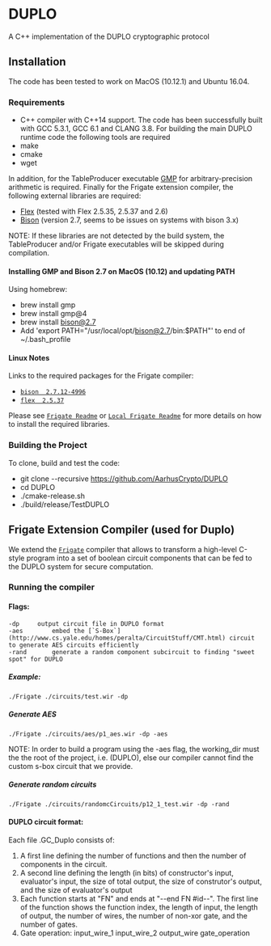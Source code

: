 # DUPLO
A C++ implementation of the DUPLO cryptographic protocol

## Installation
The code has been tested to work on MacOS (10.12.1) and Ubuntu 16.04.

### Requirements
* C++ compiler with C++14 support. The code has been successfully built with GCC 5.3.1, GCC 6.1 and CLANG 3.8. For building the main DUPLO runtime code the following tools are required
* make
* cmake
* wget

In addition, for the TableProducer executable [GMP](https://gmplib.org) for arbitrary-precision arithmetic is required. Finally for the Frigate extension compiler, the following external libraries are required:
* [Flex](https://github.com/westes/flex) (tested with Flex 2.5.35, 2.5.37 and 2.6)
* [Bison](https://www.gnu.org/software/bison/) (version 2.7, seems to be issues on systems with bison 3.x)

NOTE: If these libraries are not detected by the build system, the TableProducer and/or Frigate executables will be skipped during compilation.

#### Installing GMP and Bison 2.7 on MacOS (10.12) and updating PATH
Using homebrew:
* brew install gmp
* brew install gmp@4
* brew install bison@2.7
* Add 'export PATH="/usr/local/opt/bison@2.7/bin:$PATH"' to end of ~/.bash_profile

#### Linux Notes
Links to the required packages for the Frigate compiler:
  * [`bison  2.7.12-4996`](http://launchpadlibrarian.net/140087283/libbison-dev_2.7.1.dfsg-1_amd64.deb)
  * [`flex  2.5.37`](http://launchpadlibrarian.net/140087282/bison_2.7.1.dfsg-1_amd64.deb)
  
Please see [`Frigate Readme`](https://bitbucket.org/bmood/frigaterelease) or [`Local Frigate Readme`](https://github.com/AarhusCrypto/DUPLO/blob/master/frigate/README.txt) for more details on how to install the required libraries.

### Building the Project
To clone, build and test the code:
* git clone --recursive https://github.com/AarhusCrypto/DUPLO
* cd DUPLO
* ./cmake-release.sh
* ./build/release/TestDUPLO

## Frigate Extension Compiler (used for Duplo)
We extend the [`Frigate`](https://bitbucket.org/bmood/frigaterelease) compiler that allows to transform a high-level C-style program into a set of boolean circuit components that can be fed to the DUPLO system for secure computation.

### Running the compiler
	
#### Flags:
	-dp		output circuit file in DUPLO format
	-aes 		embed the [`S-Box`](http://www.cs.yale.edu/homes/peralta/CircuitStuff/CMT.html) circuit to generate AES circuits efficiently
	-rand		generate a random component subcircuit to finding "sweet spot" for DUPLO
##### Example:
	./Frigate ./circuits/test.wir -dp
##### Generate AES 
	./Frigate ./circuits/aes/p1_aes.wir -dp -aes
NOTE: In order to build a program using the -aes flag, the working_dir must the the root of the project, i.e. (DUPLO), else our compiler cannot find the custom s-box circuit that we provide.

##### Generate random circuits
	./Frigate ./circuits/randomcCircuits/p12_1_test.wir -dp -rand
	
#### DUPLO circuit format: 
Each file .GC_Duplo consists of:
1. A first line defining the number of functions and then the number of components in the circuit.
2. A second line defining the length (in bits) of constructor's input, evaluator's input, the size of total output, the size of construtor's output, and the size of evaluator's output
3. Each function starts at "FN" and ends at "--end FN #id--". The first line of the function shows the function index, the length of input, the length of output, the number of wires, the number of non-xor gate, and the number of gates.
4. Gate operation: 
	input_wire_1 input_wire_2 output_wire gate_operation
